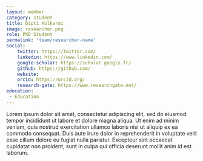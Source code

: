 ```yaml
---
layout: member
category: student
title: Dipti Kulkarni
image: researcher.png
role: PhD Student
permalink: 'team/researcher-name'
social:
    twitter: https://twitter.com/
    linkedin: https://www.linkedin.com/
    google-scholar: https://scholar.google.fr/
    github: https://github.com/
    website:
    orcid: https://orcid.org/
    research-gate: https://www.researchgate.net/
education:
 - Education
---
```


Lorem ipsum dolor sit amet, consectetur adipiscing elit, sed do eiusmod tempor incididunt ut labore et dolore magna aliqua. Ut enim ad minim veniam, quis nostrud exercitation ullamco laboris nisi ut aliquip ex ea commodo consequat. Duis aute irure dolor in reprehenderit in voluptate velit esse cillum dolore eu fugiat nulla pariatur. Excepteur sint occaecat cupidatat non proident, sunt in culpa qui officia deserunt mollit anim id est laborum.
